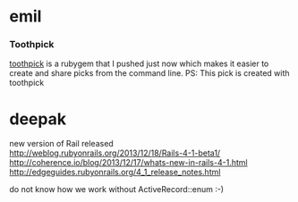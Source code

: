 # emil

### Toothpick
[toothpick](https://github.com/code-mancers/toothpick) is a rubygem that I pushed just now
which makes it easier to create and share picks from the command line.
PS: This pick is created with toothpick

# deepak
new version of Rail released  
http://weblog.rubyonrails.org/2013/12/18/Rails-4-1-beta1/  
http://coherence.io/blog/2013/12/17/whats-new-in-rails-4-1.html  
http://edgeguides.rubyonrails.org/4_1_release_notes.html  

do not know how we work without ActiveRecord::enum :-)
